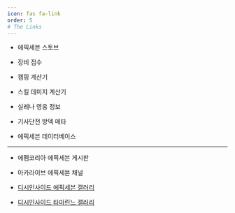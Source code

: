 ```yaml
---
icon: fas fa-link
order: 5
# The Links
---
```


- <a href="https://page.onstove.com/epicseven/kr/main" style="text-decoration:none" target=_blank>에픽세븐 스토브</a>
  
- <a href="https://meowyih.github.io/epic7-gear/index.html?lang=en" style="text-decoration:none" target=_blank>장비 점수</a>
  
- <a href="https://ceciliabot.github.io" style="text-decoration:none" target=_blank>캠핑 계산기</a>
  
- <a href="https://e7calc.xyz/kr/index.html" style="text-decoration:none" target=_blank>스킬 데미지 계산기</a>
  
- <a href="https://www.epic7stats.com" style="text-decoration:none" target=_blank>실레나 영웅 정보</a>
  
- <a href="https://fribbels.github.io/e7/gw-meta" style="text-decoration:none" target=_blank>기사단전 방덱 메타</a>
  
- <a href="https://epicsevendb.com/ko" style="text-decoration:none" target=_blank>에픽세븐 데이터베이스</a>
  

---

- <a href="https://www.fmkorea.com/epic7" style="text-decoration:none" target=_blank>에펨코리아 에픽세븐 게시판</a>
  
- <a href="https://arca.live/b/epic7" style="text-decoration:none" target=_blank>아카라이브 에픽세븐 채널</a>
  
- <a href="https://gall.dcinside.com/mgallery/board/lists/?id=epicseven" target=_blank>디시인사이드 에픽세븐 갤러리</a>
  
- <a href="https://gall.dcinside.com/mgallery/board/lists/?id=apple1004ga" target=_blank>디시인사이드 타마린느 갤러리</a>
  


